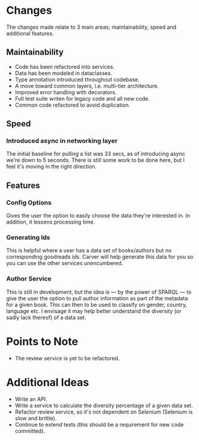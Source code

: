 # Changes

The changes made relate to 3 main areas; maintainability, speed and additional features.

## Maintainability

- Code has been refactored into services.
- Data has been modeled in dataclasses.
- Type annotation introduced throughout codebase.
- A move toward common layers, i.e. multi-tier architecture.
- Improved error handling with decorators.
- Full test suite writen for legacy code and all new code.
- Common code refactored to avoid duplication.

## Speed

### Introduced async in networking layer

The initial baseline for pulling a list was 33 secs, as of introducing async we're down to 5 seconds.
There is still some work to be done here, but I feel it's moving in the right direction.

## Features

### Config Options

Gives the user the option to easily choose the data they're interested in. In addition, it lessens processing time. 

### Generating Ids

This is helpful where a user has a data set of books/authors but no corresponding goodreads ids. 
Carver will help generate this data for you so you can use the other services unencumbered.

### Author Service

This is still in development, but the idea is — by the power of SPARQL — to 
give the user the option to pull author information as part of the metadata for a given book.
This can then to be used to classify on gender, country, language etc. I envisage it may help better understand 
the diversity (or sadly lack thereof) of a data set.

# Points to Note

- The review service is yet to be refactored.

# Additional Ideas

- Write an API.
- Write a service to calculate the diversity percentage of a given data set.
- Refactor review service, so it's not dependent on Selenium (Selenium is slow and brittle).
- Continue to extend tests (this should be a requirement for new code committed).